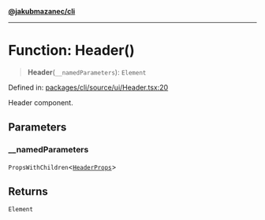 [**@jakubmazanec/cli**](../README.md)

---

# Function: Header()

> **Header**(`__namedParameters`): `Element`

Defined in:
[packages/cli/source/ui/Header.tsx:20](https://github.com/jakubmazanec/tools/blob/026d472564678641afd0039e9c07d936f221ca46/packages/cli/source/ui/Header.tsx#L20)

Header component.

## Parameters

### \_\_namedParameters

`PropsWithChildren`\<[`HeaderProps`](../type-aliases/HeaderProps.md)\>

## Returns

`Element`
